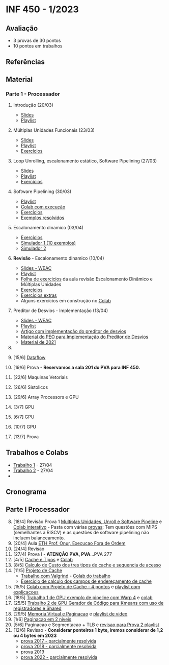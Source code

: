 # INF 450 - 1/2023

## Avaliação

* 3 provas de 30 pontos
* 10 pontos em trabalhos

## Referências

## Material

### Parte 1 - Processador

1. Introdução (20/03)

   * [Slides](https://docs.google.com/presentation/d/1_LykWtdGVN7RCOvt1C8jXhd5BZuPTYUz1-FzViksB7w/edit?usp=sharing)
   * [Playlist](https://www.youtube.com/playlist?list=PLcvOyD_LMr6mQZNr2ftwBjFj7vzEQja8L)
2. Múltiplas Unidades Funcionais (23/03)

   * [Slides](https://docs.google.com/presentation/d/14wxD1nXVCHVqidB4S4sbar_OGkiAhkooeNXDyEL-RZ8/edit?usp=sharing)
   * [Playlist](https://www.youtube.com/playlist?list=PLcvOyD_LMr6l3Tiu82udAXsg6bdaDHR8M)
   * [Exercícios](https://docs.google.com/document/d/1Ib10ajsfOkAV2flKp2jx3ZnB1YXGRCnuYECg1935kz0/edit?usp=sharing)
3. Loop Unrolling, escalonamento estático, Software Pipelining (27/03)

   * [Slides](https://docs.google.com/presentation/d/14wxD1nXVCHVqidB4S4sbar_OGkiAhkooeNXDyEL-RZ8/edit?usp=sharing)
   * [Playlist](https://www.youtube.com/playlist?list=PLcvOyD_LMr6loAABbzSHQ35MlUlGhbKI3)
   * [Exercícios](https://docs.google.com/document/d/1VbJ5KoNpPBL990Hxp9_J4r0wJ1ThuCHeWmGWwinRLhQ/edit?usp=sharing)
4. Software Pipelining (30/03)

   * [Playlist](https://www.youtube.com/playlist?list=PLcvOyD_LMr6ljeHukS3E7rTVGS2-qySjc)
   * [Colab com execução](https://colab.research.google.com/drive/1oeHtya06AMZBuPofLHvckZfkf8Q1DMX1?usp=sharing)
   * [Exercícios](https://docs.google.com/document/d/1iMePpBllLPABsJtC3P1knk6QhF9Mo2XuHR_l24cL4lw/edit?usp=sharing)
   * [Exemplos resolvidos](https://docs.google.com/document/d/1J-BHI6DYczwqqI01_H-GWNVTFY-30ll7dSgDrcagcH0/edit?usp=sharing)
5. Escalonamento dinamico (03/04)

   * [Exercícios](https://docs.google.com/document/d/11Kep0l6_UFheh5b5t3N8kaGj2hApEXlM3LkGB5kCNxM/edit?usp=sharing)
   * [Simulador 1 (10 exemplos)](https://arthurmteodoro.github.io/tomasulo-simulator/index)
   * [Simulador 2](https://naheel.xyz/tomasulo-sim/)
6. **Revisão** - Escalonamento dinamico (10/04)

   * [Slides - WEAC](https://docs.google.com/presentation/d/1NoKyJ3UC34Rj6trYvjSHXAwF48wRzG9937nkRR48AnM/edit?usp=sharing)
   * [Playlist](https://www.youtube.com/playlist?list=PLcvOyD_LMr6nqQM0_MQ9Jt9FUxkU0XELu)
   * [Folha de exercicios](https://docs.google.com/document/d/1S4xz6zUmKN1bZ77NH3JbNzx_O8Y4sMX9dPjFn9ZOfwY/edit?usp=sharing) da aula revisão Escalonamento Dinâmico e Múltiplas Unidades
   * [Exercícios](https://docs.google.com/document/d/1JEj7AfNjVGiLLP3w6dl_SSQEhomq2xYt8P81Bw6uPvI/edit?usp=sharing)
   * [Exercícios extras](https://docs.google.com/document/d/1W19ofIvCMIcWTam78DMwOXRO555nKc80cljbKpRJyCk/edit?usp=sharing)
   * Alguns exercícios em construção no [Colab](https://colab.research.google.com/drive/1dfPUIWJB6WHXB4FSGvIvu7paOGFJ3hdg?usp=sharing)
7. Preditor de Desvios - Implementação (13/04)

   * [Slides - WEAC](https://docs.google.com/presentation/d/1NoKyJ3UC34Rj6trYvjSHXAwF48wRzG9937nkRR48AnM/edit?usp=sharing)
   * [Playlist](https://www.youtube.com/playlist?list=PLcvOyD_LMr6kY5VOzsPdB5Iqgsh40meuL)
   * [Artigo com implementação do preditor de desvios](https://drive.google.com/file/d/1OwYKriZ7ZO-vyjqkrxkEaGVxqul_YnwH/view?usp=sharing)
   * [Material do PEO para Implementação do Preditor de Desvios](https://github.com/arduinoufv/inf450_peo/blob/master/semana/semana2.md#24-implementa%C3%A7ao-de-desvio-dinamico)
   * [Material de 2021](https://www.youtube.com/playlist?list=PLcvOyD_LMr6kyUihym8cOfDeSV4b4JdqK)

9. 

23. [15/6] [Dataflow](https://colab.research.google.com/drive/1_c1iMekCu21Dddo0ruIXlYIouuy54Bkh?usp=sharing) 
24. [19/6]  Prova - **Reservamos a sala 201 do PVA para INF 450.**
25. [22/6] Maquinas Vetoriais
26. [26/6] Sistolicos
27. [29/6] Array Processors e GPU
28. [3/7] GPU
29. [6/7] GPU
30. [10/7] GPU
31. [13/7] Prova

## Trabalhos e Colabs

* [Trabalho 1](https://colab.research.google.com/drive/1f4J8N2_tWvKIXZP-BFO9r1FVh3znhOFv?usp=sharing) - 27/04
* [Trabalho 2](https://colab.research.google.com/drive/1AxCoNSCoCkKlF_ZgufGuD0HBy7FAR9Ye?usp=sharing) - 27/04
* 

## Cronograma

## Parte I Processador 
8. [18/4] Revisão Prova 1 [Multiplas Unidades, Unroll e Software Pipeline](https://www.youtube.com/playlist?list=PLcvOyD_LMr6lvn_wC_KJBNxMkouDPfSEY) e [Colab interativo](https://colab.research.google.com/drive/1D4t6FIDFG53A0IDi4hVftWt1IjuZBYJe?usp=sharing) - Pasta com várias [provas](https://drive.google.com/drive/folders/1ypruNWlIt7wZmCbiMuIsOE--XXmfTlFW?usp=sharing): Tem questões com MIPS (semelhantes a RISCV) e as questões de software pipelining não incluem balanceamento.
9. [20/4] Aula [ETH Prof. Onur, Execucao Fora de Ordem](https://youtu.be/AhtIrJNSQws)
10. [24/4] Revisao
11. [27/4] Prova I - **ATENÇÂO PVA, PVA**...PVA 277
12. [4/5]  [Cache e Tipos](https://www.youtube.com/playlist?list=PLcvOyD_LMr6kXe1ov2pKVgZAY_HemWrCI) e [Colab](https://colab.research.google.com/drive/1EBcmbqwhJYq17t9Z9XXHUXhDzC_ER3C1?usp=sharing)
13. [8/5]  [Calculo de Custo dos tres tipos de cache e sequencia de acesso](https://www.youtube.com/playlist?list=PLcvOyD_LMr6mBui1oFPC7Aq3q7_dNrjBx)
14. [11/5] [Projeto de Cache](https://www.youtube.com/playlist?list=PLcvOyD_LMr6kDv1GhR8eLMkzxwKzXGDvo) 
     * [Trabalho com Valgrind](https://www.youtube.com/playlist?list=PLcvOyD_LMr6k4DCosr9i5zlxGcpn2ZEB-) - [Colab do trabalho](https://colab.research.google.com/drive/180L9FGEtb_tdiVCG8KC8xHwM8YbdED-n?usp=sharing)
     * [Exercicio de calculo dos campos de endereçamento de cache](https://www.youtube.com/playlist?list=PLcvOyD_LMr6ltCswpJJRnzLmMoHnzPtNO) 
16. [15/5] [Colab com Projeto de Cache - 4 pontos](https://colab.research.google.com/drive/1gmnfeqsi-miA8MIGxB5Fnwx4-4YlESfB?usp=sharing) e [playlist com explicacoes](https://www.youtube.com/playlist?list=PLcvOyD_LMr6kDv1GhR8eLMkzxwKzXGDvo)
17. [18/5] [Trabalho 1 de GPU exemplo de pipeline com Warp 4](https://www.youtube.com/playlist?list=PLcvOyD_LMr6mH7Z_2fBoihUdprWn8vMwC) e [colab](https://colab.research.google.com/drive/1VXbM1N26nDHAuJRaHPfvhxhwSLQ6A0ZL?usp=sharing)
18. [25/5] [Trabalho 2 de GPU Gerador de Código para Kmeans com uso de registradores e Shared](https://www.youtube.com/playlist?list=PLcvOyD_LMr6ksGBHUdku-T5PEATDaSoUt)
19. [29/5] [Memoria Virtual e Paginacao](https://colab.research.google.com/drive/1yFMBKIOR94sudsBO0Z3nhZ4xExBITQnx?usp=sharing) e [playlist de video](https://www.youtube.com/playlist?list=PLcvOyD_LMr6kmDWdSDxut5b9tiGGQmShN)
20. [1/6]  [Paginacao em 2 niveis](https://www.youtube.com/playlist?list=PLcvOyD_LMr6m0Y0VWa3-WVEPweD_WVGHf)
21. [5/6] Paginacao e Segmentacao + TLB e [revisao para Prova 2 playlist](https://www.youtube.com/playlist?list=PLcvOyD_LMr6kbiw55_AEups4QkdHmnnCW)
22. [12/6] Revisao - **Considerar ponteiros 1 byte, iremos considerar de 1,2 ou 4 bytes em 2023**
    * [prova 2017 - parcialmente resolvida](https://docs.google.com/document/d/1vNQ8rBP9eO_DR46n3OHDM1eiyWYPYLqhUNnTPLFhxUI/edit?usp=sharing)
    * [prova 2018 - parcialmente resolvida](https://docs.google.com/document/d/1GnXvFZty9qmiLOXlLJjiL45b0sRnOiopVUkGW1ijkmY/edit?usp=sharing)
    * [prova 2019](https://docs.google.com/document/d/1FXlvwP3eP_mYe7Cq-6rv3OvqieQeDpqpXwHXS9htp1Y/edit?usp=sharing)
    * [prova 2022 - parcialmente resolvida](https://docs.google.com/document/d/1YuPwcR1I4XObY9WYr3lx2N-Qb_9RZfOUlXPi7gCHzfs/edit?usp=sharing)
    

 
